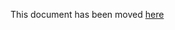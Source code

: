 This document has been moved [here](https://cartography-cncf.github.io/cartography/modules/_cartography-metadata/schema.html)
